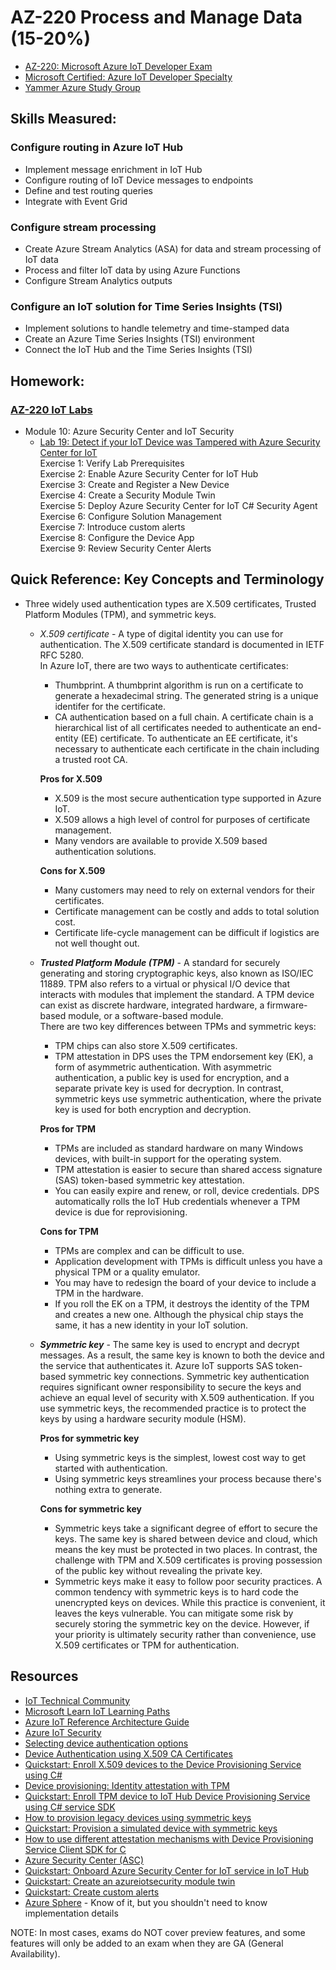 # AZ-220 Process and Manage Data (15-20%)

* [AZ-220: Microsoft Azure IoT Developer Exam](https://docs.microsoft.com/en-us/learn/certifications/exams/az-220)
* [Microsoft Certified: Azure IoT Developer Specialty](https://docs.microsoft.com/en-us/learn/certifications/azure-iot-developer-specialty)
* [Yammer Azure Study Group](http://aka.ms/azurecsg)

## Skills Measured:
### Configure routing in Azure IoT Hub
* Implement message enrichment in IoT Hub
* Configure routing of IoT Device messages to endpoints
* Define and test routing queries
* Integrate with Event Grid

### Configure stream processing
* Create Azure Stream Analytics (ASA) for data and stream processing of IoT data
* Process and filter IoT data by using Azure Functions
* Configure Stream Analytics outputs

### Configure an IoT solution for Time Series Insights (TSI)
* Implement solutions to handle telemetry and time-stamped data
* Create an Azure Time Series Insights (TSI) environment
* Connect the IoT Hub and the Time Series Insights (TSI)

## Homework:
### [AZ-220 IoT Labs](https://microsoftlearning.github.io/AZ-220-Microsoft-Azure-IoT-Developer) 
* Module 10: Azure Security Center and IoT Security
  * [Lab 19: Detect if your IoT Device was Tampered with Azure Security Center for IoT](https://microsoftlearning.github.io/AZ-220-Microsoft-Azure-IoT-Developer/Instructions/Labs/LAB_AK_19-azure-security-center-for-iot.html)
  <br />Exercise 1: Verify Lab Prerequisites
  <br />Exercise 2: Enable Azure Security Center for IoT Hub
  <br />Exercise 3: Create and Register a New Device
  <br />Exercise 4: Create a Security Module Twin
  <br />Exercise 5: Deploy Azure Security Center for IoT C# Security Agent
  <br />Exercise 6: Configure Solution Management
  <br />Exercise 7: Introduce custom alerts
  <br />Exercise 8: Configure the Device App
  <br />Exercise 9: Review Security Center Alerts
  
## Quick Reference: Key Concepts and Terminology
* Three widely used authentication types are X.509 certificates, Trusted Platform Modules (TPM), and symmetric keys.
  * *X.509 certificate* - A type of digital identity you can use for authentication. The X.509 certificate standard is documented in IETF RFC 5280. 
  <br />In Azure IoT, there are two ways to authenticate certificates:
    * Thumbprint. A thumbprint algorithm is run on a certificate to generate a hexadecimal string. The generated string is a unique identifer for the certificate.
    * CA authentication based on a full chain. A certificate chain is a hierarchical list of all certificates needed to authenticate an end-entity (EE) certificate. To authenticate an EE certificate, it's necessary to authenticate each certificate in the chain including a trusted root CA.
    
    **Pros for X.509**
      * X.509 is the most secure authentication type supported in Azure IoT.
      * X.509 allows a high level of control for purposes of certificate management.
      * Many vendors are available to provide X.509 based authentication solutions.
    
    **Cons for X.509**
      * Many customers may need to rely on external vendors for their certificates.
      * Certificate management can be costly and adds to total solution cost.
      * Certificate life-cycle management can be difficult if logistics are not well thought out.

  * ***Trusted Platform Module (TPM)*** - A standard for securely generating and storing cryptographic keys, also known as ISO/IEC 11889. TPM also refers to a virtual or physical I/O device that interacts with modules that implement the standard. A TPM device can exist as discrete hardware, integrated hardware, a firmware-based module, or a software-based module.
    <br />There are two key differences between TPMs and symmetric keys:
      * TPM chips can also store X.509 certificates.
      * TPM attestation in DPS uses the TPM endorsement key (EK), a form of asymmetric authentication. With asymmetric authentication, a public key is used for encryption, and a separate private key is used for decryption. In contrast, symmetric keys use symmetric authentication, where the private key is used for both encryption and decryption.

    **Pros for TPM**
      * TPMs are included as standard hardware on many Windows devices, with built-in support for the operating system.
      * TPM attestation is easier to secure than shared access signature (SAS) token-based symmetric key attestation.
      * You can easily expire and renew, or roll, device credentials. DPS automatically rolls the IoT Hub credentials whenever a TPM device is due for reprovisioning.

    **Cons for TPM**
      * TPMs are complex and can be difficult to use.
      * Application development with TPMs is difficult unless you have a physical TPM or a quality emulator.
      * You may have to redesign the board of your device to include a TPM in the hardware.
      * If you roll the EK on a TPM, it destroys the identity of the TPM and creates a new one. Although the physical chip stays the same, it has a new identity in your IoT solution.

  * ***Symmetric key*** - The same key is used to encrypt and decrypt messages. As a result, the same key is known to both the device and the service that authenticates it. Azure IoT supports SAS token-based symmetric key connections. Symmetric key authentication requires significant owner responsibility to secure the keys and achieve an equal level of security with X.509 authentication. If you use symmetric keys, the recommended practice is to protect the keys by using a hardware security module (HSM).

    **Pros for symmetric key**
      * Using symmetric keys is the simplest, lowest cost way to get started with authentication.
      * Using symmetric keys streamlines your process because there's nothing extra to generate.
    
    **Cons for symmetric key**
      * Symmetric keys take a significant degree of effort to secure the keys. The same key is shared between device and cloud, which means the key must be protected in two places. In contrast, the challenge with TPM and X.509 certificates is proving possession of the public key without revealing the private key.
      * Symmetric keys make it easy to follow poor security practices. A common tendency with symmetric keys is to hard code the unencrypted keys on devices. While this practice is convenient, it leaves the keys vulnerable. You can mitigate some risk by securely storing the symmetric key on the device. However, if your priority is ultimately security rather than convenience, use X.509 certificates or TPM for authentication.   
      
## Resources
* [IoT Technical Community](https://techcommunity.microsoft.com/t5/internet-of-things-iot/ct-p/IoT)
* [Microsoft Learn IoT Learning Paths](http://aka.ms/mslearniot)
* [Azure IoT Reference Architecture Guide](https://docs.Microsoft.com/azure/architecture/reference-architectures/iot)
* [Azure IoT Security](https://azure.microsoft.com/en-in/overview/iot/security/)
* [Selecting device authentication options](https://docs.microsoft.com/en-us/azure/iot-dps/concepts-device-oem-security-practices)
* [Device Authentication using X.509 CA Certificates](https://docs.microsoft.com/en-us/azure/iot-hub/iot-hub-x509ca-overview)
* [Quickstart: Enroll X.509 devices to the Device Provisioning Service using C#](https://docs.microsoft.com/bs-latn-ba/azure/iot-dps/quick-enroll-device-x509-csharp)
* [Device provisioning: Identity attestation with TPM](https://azure.microsoft.com/en-in/blog/device-provisioning-identity-attestation-with-tpm)
* [Quickstart: Enroll TPM device to IoT Hub Device Provisioning Service using C# service SDK](https://docs.microsoft.com/bs-latn-ba/azure/iot-dps/quick-enroll-device-tpm-csharp)
* [How to provision legacy devices using symmetric keys](https://docs.microsoft.com/en-us/azure/iot-dps/how-to-legacy-device-symm-key)
* [Quickstart: Provision a simulated device with symmetric keys](https://docs.microsoft.com/en-us/azure/iot-dps/quick-create-simulated-device-symm-key)
* [How to use different attestation mechanisms with Device Provisioning Service Client SDK for C](https://docs.microsoft.com/en-us/azure/iot-dps/use-hsm-with-sdk)
* [Azure Security Center (ASC)](https://azure.microsoft.com/en-in/services/security-center/)
* [Quickstart: Onboard Azure Security Center for IoT service in IoT Hub](https://docs.microsoft.com/en-us/azure/asc-for-iot/quickstart-onboard-iot-hub)
* [Quickstart: Create an azureiotsecurity module twin](https://docs.microsoft.com/en-us/azure/asc-for-iot/quickstart-create-security-twin)
* [Quickstart: Create custom alerts](https://docs.microsoft.com/en-us/azure/asc-for-iot/quickstart-create-custom-alerts)
* [Azure Sphere](https://azure.microsoft.com/en-in/services/azure-sphere/) - Know of it, but you shouldn't need to know implementation details

NOTE: In most cases, exams do NOT cover preview features, and some features will only be
added to an exam when they are GA (General Availability).
